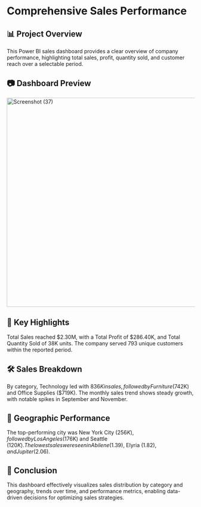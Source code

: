# Comprehensive Sales Performance


## 📊 Project Overview

This Power BI sales dashboard provides a clear overview of company performance, highlighting total sales, profit, quantity sold, and customer reach over a selectable period.


## 📷 Dashboard Preview


<img width="984" height="559" alt="Screenshot (37)" src="https://github.com/user-attachments/assets/4b32f2ac-9c31-465d-9995-5eda500409cc" />


## 🧩 Key Highlights

Total Sales reached $2.30M, with a Total Profit of $286.40K, and Total Quantity Sold of 38K units.
The company served 793 unique customers within the reported period.

## 🛠️ Sales Breakdown

By category, Technology led with $836K in sales, followed by Furniture ($742K) and Office Supplies ($719K).
The monthly sales trend shows steady growth, with notable spikes in September and November.

## 📁 Geographic Performance

The top-performing city was New York City ($256K), followed by Los Angeles ($176K) and Seattle ($120K).
The lowest sales were seen in Abilene ($1.39), Elyria ($1.82), and Jupiter ($2.06).

## 📌 Conclusion

This dashboard effectively visualizes sales distribution by category and geography, trends over time, and performance metrics, enabling data-driven decisions for optimizing sales strategies.





